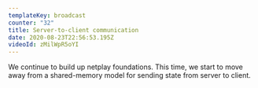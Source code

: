 ```yaml
---
templateKey: broadcast
counter: "32"
title: Server-to-client communication
date: 2020-08-23T22:56:53.195Z
videoId: zMilWpR5oYI
---
```

We continue to build up netplay foundations. This time, we start to move away from a shared-memory model for sending state from server to client.